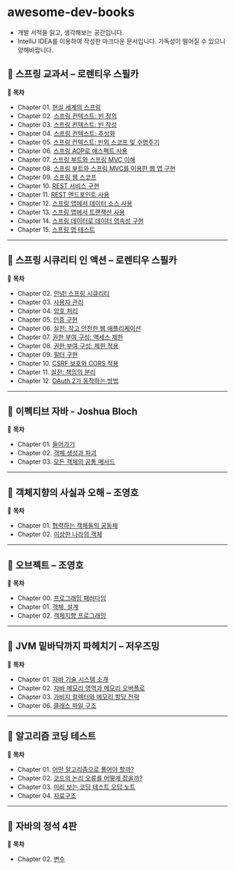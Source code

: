 # awesome-dev-books
- 개발 서적을 읽고, 생각해보는 공간입니다.
- IntelliJ IDEA를 이용하여 작성한 마크다운 문서입니다. 가독성이 떨어질 수 있으니 양해바랍니다.

## 📖 스프링 교과서 – 로렌티우 스필카

📌 **목차**  
- Chapter 01. [현실 세계의 스프링](https://github.com/chltjsdl0119/awesome-dev-books/blob/main/스프링%20교과서/Chapter%2001.%20현실%20세계의%20스프링.md)
- Chapter 02. [스프링 컨텍스트: 빈 정의](https://github.com/chltjsdl0119/awesome-dev-books/blob/main/스프링%20교과서/Chapter%2002.%20스프링%20컨텍스트%3A%20빈%20정의.md)
- Chapter 03. [스프링 컨텍스트: 빈 작성](https://github.com/chltjsdl0119/awesome-dev-books/blob/main/스프링%20교과서/Chapter%2003.%20스프링%20컨텍스트%3A%20빈%20작성.md)
- Chapter 04. [스프링 컨텍스트: 추상화](https://github.com/chltjsdl0119/awesome-dev-books/blob/main/스프링%20교과서/Chapter%2004.%20스프링%20컨텍스트%3A%20추상화.md)
- Chapter 05. [스프링 컨텍스트: 빈의 스코프 및 수명주기](https://github.com/chltjsdl0119/awesome-dev-books/blob/main/스프링%20교과서/Chapter%2005.%20스프링%20컨텍스트%3A%20빈의%20스코프%20및%20수명%20주기.md)
- Chapter 06. [스프링 AOP로 애스펙트 사용](https://github.com/chltjsdl0119/awesome-dev-books/blob/main/스프링%20교과서/Chapter%2006.%20스프링%20AOP로%20애스펙트%20사용.md)
- Chapter 07. [스프링 부트와 스프링 MVC 이해](https://github.com/chltjsdl0119/awesome-dev-books/blob/main/스프링%20교과서/Chapter%2007.%20스프링%20부트와%20스프링%20MVC%20이해.md)
- Chapter 08. [스프링 부트와 스프링 MVC를 이용한 웹 앱 구현](https://github.com/chltjsdl0119/awesome-dev-books/blob/main/스프링%20교과서/Chapter%2008.%20스프링%20부트와%20스프링%20MVC를%20이용한%20웹%20앱%20구현.md)
- Chapter 09. [스프링 웹 스코프](https://github.com/chltjsdl0119/awesome-dev-books/blob/main/스프링%20교과서/Chapter%2009.%20스프링%20웹%20스코프.md)
- Chapter 10. [REST 서비스 구현](https://github.com/chltjsdl0119/awesome-dev-books/blob/main/스프링%20교과서/Chapter%2010.%20REST%20서비스%20구현.md)
- Chapter 11. [REST 엔드포인트 사용](https://github.com/chltjsdl0119/awesome-dev-books/blob/main/스프링%20교과서/Chapter%2011.%20REST%20엔드포인트%20사용.md)
- Chapter 12. [스프링 앱에서 데이터 소스 사용](https://github.com/chltjsdl0119/awesome-dev-books/blob/main/스프링%20교과서/Chapter%2012.%20스프링%20앱에서%20데이터%20소스%20사용.md)
- Chapter 13. [스프링 앱에서 트랜잭션 사용](https://github.com/chltjsdl0119/awesome-dev-books/blob/main/스프링%20교과서/Chapter%2013.%20스프링%20앱에서%20트랜잭션%20사용.md)
- Chapter 14. [스프링 데이터로 데이터 영속성 구현](https://github.com/chltjsdl0119/awesome-dev-books/blob/main/스프링%20교과서/Chapter%2014.%20스프링%20데이터로%20데이터%20영속성%20구현.md)
- Chapter 15. [스프링 앱 테스트](https://github.com/chltjsdl0119/awesome-dev-books/blob/main/스프링%20교과서/Chapter%2015.%20스프링%20앱%20테스트.md)

---

## 📖 스프링 시큐리티 인 액션 – 로렌티우 스필카

📌 **목차**  
- Chapter 02. [안녕! 스프링 시큐리티](https://github.com/chltjsdl0119/awesome-dev-books/blob/main/스프링%20시큐리티%20인%20액션/Chapter%2002.%20안녕!%20스프링%20시큐리티.md)
- Chapter 03. [사용자 관리](https://github.com/chltjsdl0119/awesome-dev-books/blob/main/스프링%20시큐리티%20인%20액션/Chapter%2003.%20사용자%20관리.md)
- Chapter 04. [암호 처리](https://github.com/chltjsdl0119/awesome-dev-books/blob/main/스프링%20시큐리티%20인%20액션/Chapter%2004.%20암호%20처리.md)
- Chapter 05. [인증 구현](https://github.com/chltjsdl0119/awesome-dev-books/blob/main/스프링%20시큐리티%20인%20액션/Chapter%2005.%20인증%20구현.md)
- Chapter 06. [실전: 작고 안전한 웹 애플리케이션](https://github.com/chltjsdl0119/awesome-dev-books/blob/main/스프링%20시큐리티%20인%20액션/Chapter%2006.%20실전%3A%20작고%20안전한%20웹%20애플리케이션.md)
- Chapter 07. [권한 부여 구성: 액세스 제한](https://github.com/chltjsdl0119/awesome-dev-books/blob/main/스프링%20시큐리티%20인%20액션/Chapter%2007.%20권한%20부여%20구성%3A%20액세스%20제한.md)
- Chapter 08. [권한 부여 구성: 제한 적용](https://github.com/chltjsdl0119/awesome-dev-books/blob/main/스프링%20시큐리티%20인%20액션/Chapter%2008.%20권한%20부여%20구성%3A%20제한%20적용.md)
- Chapter 09. [필터 구현](https://github.com/chltjsdl0119/awesome-dev-books/blob/main/스프링%20시큐리티%20인%20액션/Chapter%2009.%20필터%20구현.md)
- Chapter 10. [CSRF 보호와 CORS 적용](https://github.com/chltjsdl0119/awesome-dev-books/blob/main/스프링%20시큐리티%20인%20액션/Chapter%2010.%20CSRF%20보호와%20CORS%20적용.md)
- Chapter 11. [실전: 책임의 분리](https://github.com/chltjsdl0119/awesome-dev-books/blob/main/스프링%20시큐리티%20인%20액션/Chapter%2011.%20실전%3A%20책임의%20분리.md)
- Chapter 12. [OAuth 2가 동작하는 방법](https://github.com/chltjsdl0119/awesome-dev-books/blob/main/스프링%20시큐리티%20인%20액션/Chapter%2012.%20OAuth%202가%20동작하는%20방법.md)

---

## 📖 이펙티브 자바 - Joshua Bloch

📌 **목차**  
- Chapter 01. [들어가기](https://github.com/chltjsdl0119/awesome-dev-books/blob/main/이펙티브%20자바/Chapter%2001.%20들어가기.md)
- Chapter 02. [객체 생성과 파괴](https://github.com/chltjsdl0119/awesome-dev-books/blob/main/이펙티브%20자바/Chapter%2002.%20객체%20생성과%20파괴.md)
- Chapter 03. [모든 객체의 공통 메서드](https://github.com/chltjsdl0119/awesome-dev-books/blob/main/이펙티브%20자바/Chapter%2003.%20모든%20객체의%20공통%20메서드.md)

---

## 📖 객체지향의 사실과 오해 – 조영호

📌 **목차**  
- Chapter 01. [협력하는 객체들의 공동체](https://github.com/chltjsdl0119/awesome-dev-books/blob/main/객체지향의%20사실과%20오해/협력하는%20객체들의%20공동체.md)
- Chapter 02. [이상한 나라의 객체](https://github.com/chltjsdl0119/awesome-dev-books/blob/main/객체지향의%20사실과%20오해/이상한%20나라의%20객체.md)

---

## 📖 오브젝트 – 조영호

📌 **목차**  
- Chapter 00. [프로그래밍 패러다임](https://github.com/chltjsdl0119/awesome-dev-books/blob/main/오브젝트/Chapter%2000.%20프로그래밍%20패러다임.md)
- Chapter 01. [객체, 설계](https://github.com/chltjsdl0119/awesome-dev-books/blob/main/오브젝트/Chapter%2001.%20객체%2C%20설계.md)
- Chapter 02. [객체지향 프로그래밍](https://github.com/chltjsdl0119/awesome-dev-books/blob/main/오브젝트/Chapter%2002.%20객체지향%20프로그래밍.md)

---

## 📖 JVM 밑바닥까지 파헤치기 – 저우즈밍

📌 **목차**  
- Chapter 01. [자바 기술 시스템 소개](https://github.com/chltjsdl0119/awesome-dev-books/blob/main/JVM%20밑바닥까지%20파헤치기/Chapter%2001.%20자바%20기술%20시스템%20소개.md)
- Chapter 02. [자바 메모리 영역과 메모리 오버플로](https://github.com/chltjsdl0119/awesome-dev-books/blob/main/JVM%20밑바닥까지%20파헤치기/Chapter%2002.%20자바%20메모리%20영역과%20메모리%20오버플로.md)
- Chapter 03. [가비지 컬렉터와 메모리 할당 전략](https://github.com/chltjsdl0119/awesome-dev-books/blob/main/JVM%20밑바닥까지%20파헤치기/Chapter%2003.%20가비지%20컬렉터와%20메모리%20할당%20전략.md)
- Chapter 06. [클래스 파일 구조](https://github.com/chltjsdl0119/awesome-dev-books/blob/main/JVM%20밑바닥까지%20파헤치기/Chapter%2006.%20클래스%20파일%20구조.md)

---

## 📖 알고리즘 코딩 테스트

📌 **목차**  
- Chapter 01. [어떤 알고리즘으로 풀어야 할까?](https://github.com/chltjsdl0119/awesome-dev-books/blob/main/알고리즘%20코딩%20테스트/Chapter%2001.%20어떤%20알고리즘으로%20풀어야%20할까%3F.md)
- Chapter 02. [코드의 논리 오류를 어떻게 잡을까?](https://github.com/chltjsdl0119/awesome-dev-books/blob/main/알고리즘%20코딩%20테스트/Chapter%2002.%20코드의%20논리%20오류를%20어떻게%20잡을까%3F.md)
- Chapter 03. [미리 보는 코딩 테스트 오답 노트](https://github.com/chltjsdl0119/awesome-dev-books/blob/main/알고리즘%20코딩%20테스트/Chapter%2003.%20미리%20보는%20코딩%20테스트%20오답%20노트.md)
- Chapter 04. [자료구조](https://github.com/chltjsdl0119/awesome-dev-books/blob/main/알고리즘%20코딩%20테스트/Chapter%2004.%20자료구조.md)

---

## 📖 자바의 정석 4판

📌 **목차**
- Chapter 02. [변수](https://github.com/chltjsdl0119/awesome-dev-books/blob/main/자바의%20정석%204판/Chapter%2002.%20변수.md)

